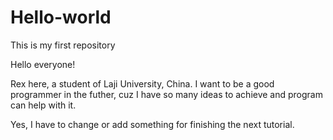 # Hello-world
This is my first repository

Hello everyone!

Rex here, a student of Laji University, China. 
I want to be a good programmer in the futher, cuz I have so many ideas to achieve and program can help with it.  

Yes, I have to change or add something for finishing the next tutorial.
